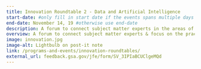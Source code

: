 ```yaml
---
title: Innovation Roundtable 2 - Data and Artificial Intelligence
start-date: #only fill in start date if the events spans multiple days
end-date: November 14, 19 #otherwise use end-date
description: A forum to connect subject matter experts in the areas of Data & Artificial Intelligence.
overview: A forum to connect subject matter experts & focus on the practical applications of innovative technologies in the Federal Government. Held at GSA from 1-3pm and limited to 20 RSVPs.
image: innovation.jpg
image-alt: Lightbulb on post-it note
link: /programs-and-events/innovation-roundtables/
external_url: feedback.gsa.gov/jfe/form/SV_3IPIaBCUClgeMQd
---
```

